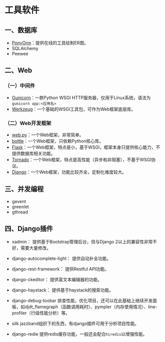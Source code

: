 # 工具软件

## 一、数据库
- [PonyOrm](https://ponyorm.org/)：提供在线的工具绘制ER图。
- SQLAlchemy
- Peewee

## 二、Web
### （一）中间件
- [Gunicorn](https://gunicorn.org/)：一款Python WSGI HTTP服务器，仅用于Linux系统，语法为`gunicorn app:<应用名>`
- [Werkzeug](https://werkzeug-docs-cn.readthedocs.io/zh_CN/latest/)：一个基础的WSGI工具包，可作为Web框架底层库。

### （二）Web开发框架
- [web.py](https://webpy.org/)：一个Web框架，非常简单。
- [bottle](https://www.osgeo.cn/bottle/)：一个Web框架，只依赖Python核心库。
- [Flask](https://flask.palletsprojects.com/en/2.0.x/)：一个Web框架，特点是小，基于WSGI，框架本身只提供核心能力，不提供数据库相关功能。
- [Tornado](https://www.tornadoweb.org/en/stable/)：一个Web框架，特点是高性能（异步和非阻塞），不基于WSGI协议。
- [Django](https://www.djangoproject.com/)：一个Web框架，功能比较齐全，定制化难度较大。


## 三、并发编程
- gevent
- greenlet
- gthread


## 四、Django插件
- xadmin：
提供基于Bootstrap管理后台，但与Django 2以上的兼容性非常不好，需要大量修改。

- django-autocomplete-light：
提供自动补全功能。

- django-rest-framework：
提供Restful API功能。

- django-ckeditor：
提供富文本编辑器的功能。

- django-haystack：
提供基于haystack的搜索功能。

- django-debug-toobar
排查性能，优化项目，还可以在此基础上继续开发面板，如djdt_flamegraph（函数调用耗时）、pympler（内存使用情况）、line-profiler（行级性能分析）等。

- silk
jazzband组织下的东西，有django插件可用于分析项目性能。

- django-redie
提供redis缓存功能，一般还会配合`hiredis`以增强性能。